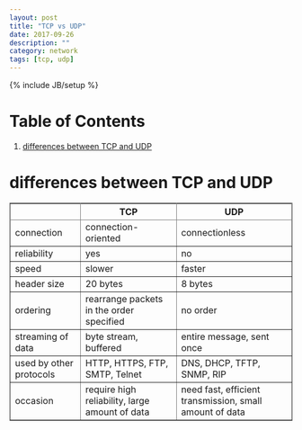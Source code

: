 ```yaml
---
layout: post
title: "TCP vs UDP"
date: 2017-09-26
description: ""
category: network 
tags: [tcp, udp]
---
```

{% include JB/setup %}
# Table of Contents

1.  [differences between TCP and UDP](#orgfa799c0)



<a id="orgfa799c0"></a>

# differences between TCP and UDP

<table border="2" cellspacing="0" cellpadding="6" rules="all" frame="border">


<colgroup>
<col  class="org-left" />

<col  class="org-left" />

<col  class="org-left" />
</colgroup>
<thead>
<tr>
<th scope="col" class="org-left">&#xa0;</th>
<th scope="col" class="org-left">TCP</th>
<th scope="col" class="org-left">UDP</th>
</tr>
</thead>

<tbody>
<tr>
<td class="org-left">connection</td>
<td class="org-left">connection-oriented</td>
<td class="org-left">connectionless</td>
</tr>


<tr>
<td class="org-left">reliability</td>
<td class="org-left">yes</td>
<td class="org-left">no</td>
</tr>


<tr>
<td class="org-left">speed</td>
<td class="org-left">slower</td>
<td class="org-left">faster</td>
</tr>


<tr>
<td class="org-left">header size</td>
<td class="org-left">20 bytes</td>
<td class="org-left">8 bytes</td>
</tr>


<tr>
<td class="org-left">ordering</td>
<td class="org-left">rearrange packets in the order specified</td>
<td class="org-left">no order</td>
</tr>


<tr>
<td class="org-left">streaming of data</td>
<td class="org-left">byte stream, buffered</td>
<td class="org-left">entire message, sent once</td>
</tr>


<tr>
<td class="org-left">used by other protocols</td>
<td class="org-left">HTTP, HTTPS, FTP, SMTP, Telnet</td>
<td class="org-left">DNS, DHCP, TFTP, SNMP, RIP</td>
</tr>


<tr>
<td class="org-left">occasion</td>
<td class="org-left">require high reliability, large amount of data</td>
<td class="org-left">need fast, efficient transmission, small amount of data</td>
</tr>
</tbody>
</table>

